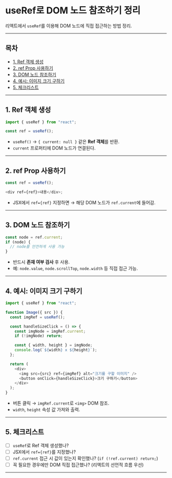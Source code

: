 # useRef로 DOM 노드 참조하기 정리

리액트에서 `useRef`를 이용해 DOM 노드에 직접 접근하는 방법 정리.

---

## 목차

- [1. Ref 객체 생성](#1-ref-객체-생성)
- [2. ref Prop 사용하기](#2-ref-prop-사용하기)
- [3. DOM 노드 참조하기](#3-dom-노드-참조하기)
- [4. 예시: 이미지 크기 구하기](#4-예시-이미지-크기-구하기)
- [5. 체크리스트](#5-체크리스트)

---

## 1. Ref 객체 생성

```js
import { useRef } from "react";

const ref = useRef();
```

- `useRef()` → `{ current: null }` 같은 **Ref 객체**를 반환.
- `current` 프로퍼티에 DOM 노드가 연결된다.

---

## 2. ref Prop 사용하기

```js
const ref = useRef();

<div ref={ref}>내용</div>;
```

- JSX에서 `ref={ref}` 지정하면 → 해당 DOM 노드가 `ref.current`에 들어감.

---

## 3. DOM 노드 참조하기

```js
const node = ref.current;
if (node) {
  // node를 안전하게 사용 가능
}
```

- 반드시 **존재 여부 검사** 후 사용.
- 예: `node.value`, `node.scrollTop`, `node.width` 등 직접 접근 가능.

---

## 4. 예시: 이미지 크기 구하기

```js
import { useRef } from "react";

function Image({ src }) {
  const imgRef = useRef();

  const handleSizeClick = () => {
    const imgNode = imgRef.current;
    if (!imgNode) return;

    const { width, height } = imgNode;
    console.log(`${width} x ${height}`);
  };

  return (
    <div>
      <img src={src} ref={imgRef} alt="크기를 구할 이미지" />
      <button onClick={handleSizeClick}>크기 구하기</button>
    </div>
  );
}
```

- 버튼 클릭 → `imgRef.current`로 `<img>` DOM 참조.
- `width`, `height` 속성 값 가져와 출력.

---

## 5. 체크리스트

- [ ] `useRef`로 Ref 객체 생성했나?
- [ ] JSX에서 `ref={ref}`를 지정했나?
- [ ] `ref.current` 접근 시 값이 있는지 확인했나? (`if (!ref.current) return;`)
- [ ] 꼭 필요한 경우에만 DOM 직접 접근했나? (리액트의 선언적 흐름 우선)

---
